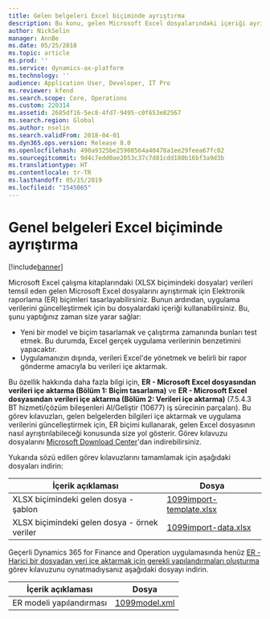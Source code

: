```yaml
---
title: Gelen belgeleri Excel biçiminde ayrıştırma
description: Bu konu, gelen Microsoft Excel dosyalarındaki içeriği ayrıştırmak için Elektronik raporlama (ER) biçimleri tasarlama hakkında bilgi vermektedir.
author: NickSelin
manager: AnnBe
ms.date: 05/25/2018
ms.topic: article
ms.prod: ''
ms.service: dynamics-ax-platform
ms.technology: ''
audience: Application User, Developer, IT Pro
ms.reviewer: kfend
ms.search.scope: Core, Operations
ms.custom: 220314
ms.assetid: 2685df16-5ec8-4fd7-9495-c0f653e82567
ms.search.region: Global
ms.author: nselin
ms.search.validFrom: 2018-04-01
ms.dyn365.ops.version: Release 8.0
ms.openlocfilehash: 490a9325be25908564a40478a1ee29feea67fc02
ms.sourcegitcommit: 9d4c7edd0ae2053c37c7d81cdd180b16bf3a9d3b
ms.translationtype: HT
ms.contentlocale: tr-TR
ms.lasthandoff: 05/15/2019
ms.locfileid: "1545065"
---
```

# <a name="parse-incoming-documents-in-excel-format"></a>Genel belgeleri Excel biçiminde ayrıştırma

[!include[banner](../includes/banner.md)]

Microsoft Excel çalışma kitaplarındaki (XLSX biçimindeki dosyalar) verileri temsil eden gelen Microsoft Excel dosyalarını ayrıştırmak için Elektronik raporlama (ER) biçimleri tasarlayabilirsiniz. Bunun ardından, uygulama verilerini güncelleştirmek için bu dosyalardaki içeriği kullanabilirsiniz. Bu, şunu yaptığınız zaman size yarar sağlar:

- Yeni bir model ve biçim tasarlamak ve çalıştırma zamanında bunları test etmek. Bu durumda, Excel gerçek uygulama verilerinin benzetimini yapacaktır.
- Uygulamanızın dışında, verileri Excel'de yönetmek ve belirli bir rapor gönderme amacıyla bu verileri içe aktarmak.

Bu özellik hakkında daha fazla bilgi için, **ER - Microsoft Excel dosyasından verileri içe aktarma (Bölüm 1: Biçim tasarlama)** ve **ER - Microsoft Excel dosyasından verileri içe aktarma (Bölüm 2: Verileri içe aktarma)** (7.5.4.3 BT hizmeti/çözüm bileşenleri Al/Geliştir (10677) iş sürecinin parçaları). Bu görev kılavuzları, gelen belgelerden bilgileri içe aktarmak ve uygulama verilerini güncelleştirmek için, ER biçimi kullanarak, gelen Excel dosyasının nasıl ayrıştırılabileceği konusunda size yol gösterir. Görev kılavuzu dosyalarını [Microsoft Download Center](https://go.microsoft.com/fwlink/?linkid=874684)'dan indirebilirsiniz.

Yukarıda sözü edilen görev kılavuzlarını tamamlamak için aşağıdaki dosyaları indirin:

| İçerik açıklaması                         | Dosya                                                                       |
|---------------------------------------------|----------------------------------------------------------------------------|
| XLSX biçimindeki gelen dosya - şablon    | [1099import-template.xlsx](https://go.microsoft.com/fwlink/?linkid=862266) |
| XLSX biçimindeki gelen dosya - örnek veriler | [1099import-data.xlsx](https://go.microsoft.com/fwlink/?linkid=862266)     |

Geçerli Dynamics 365 for Finance and Operation uygulamasında henüz [ER - Harici bir dosyadan veri içe aktarmak için gerekli yapılandırmaları oluşturma](./tasks/er-required-configurations-import-data.md) görev kılavuzunu oynatmadıysanız aşağıdaki dosyayı indirin.

| İçerik açıklaması    | Dosya                                                            |
|------------------------|-----------------------------------------------------------------|
| ER modeli yapılandırması | [1099model.xml](https://go.microsoft.com/fwlink/?linkid=862266) |
